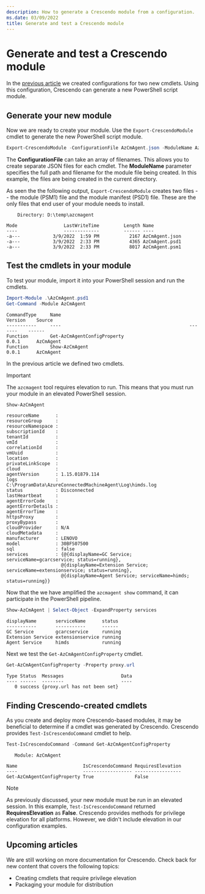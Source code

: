 ```yaml
---
description: How to generate a Crescendo module from a configuration.
ms.date: 03/09/2022
title: Generate and test a Crescendo module
---
```

# Generate and test a Crescendo module

In the [previous article](create-new-cmdlet.md) we created configurations for two new cmdlets. Using
this configuration, Crescendo can generate a new PowerShell script module.

## Generate your new module

Now we are ready to create your module. Use the `Export-CrescendoModule` cmdlet to generate the new
PowerShell script module.

```powershell
Export-CrescendoModule -ConfigurationFile AzCmAgent.json -ModuleName AzCmAgent.psm1
```

The **ConfigurationFile** can take an array of filenames. This allows you to create separate JSON
files for each cmdlet. The **ModuleName** parameter specifies the full path and filename for the
module file being created. In this example, the files are being created in the current directory.

As seen the the following output, `Export-CrescendoModule` creates two files -- the module (PSM1)
file and the module manifest (PSD1) file. These are the only files that end user of your module
needs to install.

```output
    Directory: D:\temp\azcmagent

Mode                 LastWriteTime         Length Name
----                 -------------         ------ ----
-a---            3/9/2022  1:59 PM           2167 AzCmAgent.json
-a---            3/9/2022  2:33 PM           4365 AzCmAgent.psd1
-a---            3/9/2022  2:33 PM           8017 AzCmAgent.psm1
```

## Test the cmdlets in your module

To test your module, import it into your PowerShell session and run the cmdlets.

```powershell
Import-Module .\AzCmAgent.psd1
Get-Command -Module AzCmAgent
```

```output
CommandType     Name                                               Version    Source
-----------     ----                                               -------    ------
Function        Get-AzCmAgentConfigProperty                        0.0.1      AzCmAgent
Function        Show-AzCmAgent                                     0.0.1      AzCmAgent
```

In the previous article we defined two cmdlets.

> [!IMPORTANT]
> The `azcmagent` tool requires elevation to run. This means that you must run your module in an
> elevated PowerShell session.

```powershell
Show-AzCmAgent
```

```output
resourceName      :
resourceGroup     :
resourceNamespace :
subscriptionId    :
tenantId          :
vmId              :
correlationId     :
vmUuid            :
location          :
privateLinkScope  :
cloud             :
agentVersion      : 1.15.01879.114
logs              : C:\ProgramData\AzureConnectedMachineAgent\Log\himds.log
status            : Disconnected
lastHeartbeat     :
agentErrorCode    :
agentErrorDetails :
agentErrorTime    :
httpsProxy        :
proxyBypass       :
cloudProvider     : N/A
cloudMetadata     :
manufacturer      : LENOVO
model             : 30BFS07500
sql               : false
services          : {@{displayName=GC Service; serviceName=gcarcservice; status=running},
                    @{displayName=Extension Service; serviceName=extensionservice; status=running},
                    @{displayName=Agent Service; serviceName=himds; status=running}}
```

Now that the we have amplified the `azcmagent show` command, it can participate in the PowerShell
pipeline.

```powershell
Show-AzCmAgent | Select-Object -ExpandProperty services
```

```output
displayName       serviceName      status
-----------       -----------      ------
GC Service        gcarcservice     running
Extension Service extensionservice running
Agent Service     himds            running
```

Next we test the `Get-AzCmAgentConfigProperty` cmdlet.

```powershell
Get-AzCmAgentConfigProperty -Property proxy.url
```

```output
Type Status  Messages                     Data
---- ------  --------                     ----
   0 success {proxy.url has not been set}
```

## Finding Crescendo-created cmdlets

As you create and deploy more Crescendo-based modules, it may be beneficial to determine if a cmdlet
was generated by Crescendo. Crescendo provides `Test-IsCrescendoCommand` cmdlet to help.

```powershell
Test-IsCrescendoCommand -Command Get-AzCmAgentConfigProperty
```

```output
   Module: AzCmAgent

Name                        IsCrescendoCommand RequiresElevation
----                        ------------------ -----------------
Get-AzCmAgentConfigProperty True               False
```

> [!NOTE]
> As previously discussed, your new module must be run in an elevated session. In this example,
> `Test-IsCrescendoCommand` returned **RequiresElevation** as **False**. Crescendo provides methods
> for privilege elevation for all platforms. However, we didn't include elevation in our
> configuration examples.

## Upcoming articles

We are still working on more documentation for Crescendo. Check back for new content that covers the
following topics:

- Creating cmdlets that require privilege elevation
- Packaging your module for distribution
